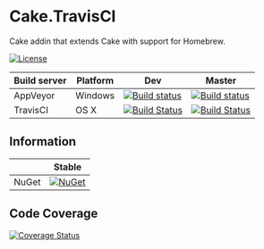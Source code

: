 # Cake.TravisCI

Cake addin that extends Cake with support for Homebrew.

[![License](http://img.shields.io/:license-mit-blue.svg)](https://raw.githubusercontent.com/cake-contrib/Cake.TravisCI/master/LICENSE)

| Build server                | Platform     | Dev    | Master             |
|-----------------------------|--------------|--------------|---------------------------------------------------------------------------------------------------------------------------|
| AppVeyor                    | Windows      |  [![Build status](https://ci.appveyor.com/api/projects/status/bvxpbhtyrhr88bfj/branch/dev?svg=true)](https://ci.appveyor.com/project/cakecontrib/cake-travisci/branch/dev) | [![Build status](https://ci.appveyor.com/api/projects/status/bvxpbhtyrhr88bfj/branch/master?svg=true)](https://ci.appveyor.com/project/cakecontrib/cake-travisci/branch/master) |
| TravisCI                    | OS X | [![Build Status](https://api.travis-ci.org/cakecontrib/Cake.TravisCI.svg?branch=dev)](https://travis-ci.org/cake-contrib/Cake.TravisCI) | [![Build Status](https://api.travis-ci.org/cake-contrib/Cake.TravisCI.svg?branch=master)](https://travis-ci.org/cake-contrib/Cake.TravisCI) |

## Information
| | Stable |
|---|---|
|NuGet|[![NuGet](https://img.shields.io/nuget/v/Cake.TravisCI.svg)](https://www.nuget.org/packages/Cake.TravisCI)

## Code Coverage
[![Coverage Status](https://coveralls.io/repos/github/cake-contrib/Cake.TravisCI/badge.svg?branch=dev)](https://coveralls.io/github/cake-contrib/Cake.TravisCI?branch=dev)
